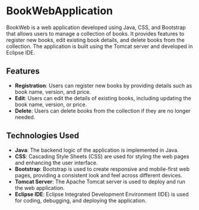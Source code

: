 # BookWebApplication


BookWeb is a web application developed using Java, CSS, and Bootstrap that allows users to manage a collection of books. It provides features to register new books, edit existing book details, and delete books from the collection. The application is built using the Tomcat server and developed in Eclipse IDE.

## Features

- **Registration**: Users can register new books by providing details such as book name, version, and price.
- **Edit**: Users can edit the details of existing books, including updating the book name, version, or price.
- **Delete**: Users can delete books from the collection if they are no longer needed.

## Technologies Used

- **Java**: The backend logic of the application is implemented in Java.
- **CSS**: Cascading Style Sheets (CSS) are used for styling the web pages and enhancing the user interface.
- **Bootstrap**: Bootstrap is used to create responsive and mobile-first web pages, providing a consistent look and feel across different devices.
- **Tomcat Server**: The Apache Tomcat server is used to deploy and run the web application.
- **Eclipse IDE**: Eclipse Integrated Development Environment (IDE) is used for coding, debugging, and deploying the application.
